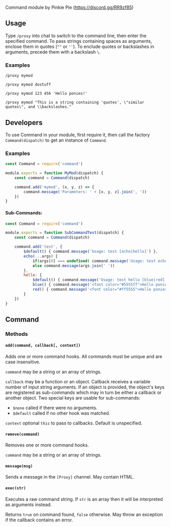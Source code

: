Command module by Pinkie Pie (https://discord.gg/RR9zf85)

## Usage
Type `/proxy` into chat to switch to the command line, then enter the specified command. To pass strings containing spaces as arguments, enclose them in quotes (`""` or `''`). To enclude quotes or backslashes in arguments, precede them with a backslash `\`.

### Examples
```
/proxy mymod
```
```
/proxy mymod dostuff
```
```
/proxy mymod 123 456 'Hello ponies!'
```
```
/proxy mymod "This is a string containing 'quotes', \"similar quotes\", and \\backslashes."
```

## Developers
To use Command in your module, first require it, then call the factory `Command(dispatch)` to get an instance of `Command`.

### Examples
```js
const Command = require('command')

module.exports = function MyMod(dispatch) {
	const command = Command(dispatch)

	command.add('mymod', (x, y, z) => {
		command.message('Parameters: ' + [x, y, z].join(', '))
	})
}
```

#### Sub-Commands:
```js
const Command = require('command')

module.exports = function SubCommandTest(dispatch) {
	const command = Command(dispatch)

	command.add('test', {
		$default() { command.message('Usage: test [echo|hello]') },
		echo(...args) {
			if(args[0] === undefined) command.message('Usage: test echo [msg]')
			else command.message(args.join(' '))
		},
		hello: {
			$default() { command.message('Usage: test hello [blue|red]') },
			blue() { command.message('<font color="#5555ff">Hello ponies!</font>') },
			red() { command.message('<font color="#ff5555">Hello ponies!</font>') }
		}
	})
}
```

## Command
### Methods
#### `add(command, callback[, context])`
Adds one or more command hooks. All commands must be unique and are case insensitive.

`command` may be a string or an array of strings.

`callback` may be a function or an object. Callback receives a variable number of input string arguments. If an object is provided, the object's keys are registered as sub-commands which may in turn be either a callback or another object. Two special keys are usable for sub-commands:
* `$none` called if there were no arguments.
* `$default` called if no other hook was matched.

`context` optional `this` to pass to callbacks. Default is unspecified.

#### `remove(command)`
Removes one or more command hooks.

`command` may be a string or an array of strings.

#### `message(msg)`
Sends a message in the `[Proxy]` channel. May contain HTML.

#### `exec(str)`
Executes a raw command string. If `str` is an array then it will be interpreted as arguments instead.

Returns `true` on command found, `false` otherwise. May throw an exception if the callback contains an error.